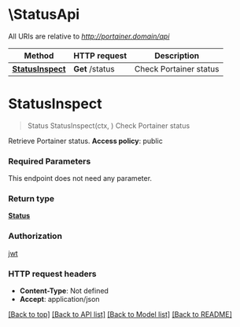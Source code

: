 # \StatusApi

All URIs are relative to *http://portainer.domain/api*

Method | HTTP request | Description
------------- | ------------- | -------------
[**StatusInspect**](StatusApi.md#StatusInspect) | **Get** /status | Check Portainer status


# **StatusInspect**
> Status StatusInspect(ctx, )
Check Portainer status

Retrieve Portainer status. **Access policy**: public 

### Required Parameters
This endpoint does not need any parameter.

### Return type

[**Status**](Status.md)

### Authorization

[jwt](../README.md#jwt)

### HTTP request headers

 - **Content-Type**: Not defined
 - **Accept**: application/json

[[Back to top]](#) [[Back to API list]](../README.md#documentation-for-api-endpoints) [[Back to Model list]](../README.md#documentation-for-models) [[Back to README]](../README.md)

